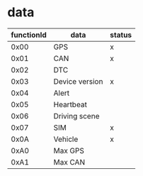 # data

functionId|data|status
-|-|-
0x00|GPS|x
0x01|CAN|x
0x02|DTC|
0x03|Device version|x
0x04|Alert|
0x05|Heartbeat|
0x06|Driving scene|
0x07|SIM|x
0x0A|Vehicle|x
0xA0|Max GPS|
0xA1|Max CAN|

